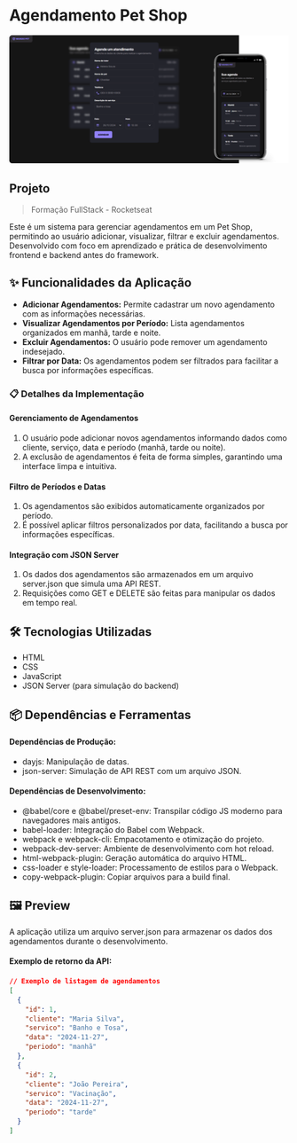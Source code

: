# Agendamento Pet Shop

<div align="center">
    <img src="./.github/print-readme.png" alt="preview">
</div>

## Projeto
> Formação FullStack - Rocketseat

Este é um sistema para gerenciar agendamentos em um Pet Shop, permitindo ao usuário adicionar, visualizar, filtrar e excluir agendamentos. Desenvolvido com foco em aprendizado e prática de desenvolvimento frontend e backend antes do framework.

## ✨ Funcionalidades da Aplicação
- **Adicionar Agendamentos:** Permite cadastrar um novo agendamento com as informações necessárias.
- **Visualizar Agendamentos por Período:** Lista agendamentos organizados em manhã, tarde e noite.
- **Excluir Agendamentos:** O usuário pode remover um agendamento indesejado.
- **Filtrar por Data:** Os agendamentos podem ser filtrados para facilitar a busca por informações específicas.

### 📋 Detalhes da Implementação

#### Gerenciamento de Agendamentos

1. O usuário pode adicionar novos agendamentos informando dados como cliente, serviço, data e período (manhã, tarde ou noite).
2. A exclusão de agendamentos é feita de forma simples, garantindo uma interface limpa e intuitiva.

#### Filtro de Períodos e Datas

1. Os agendamentos são exibidos automaticamente organizados por período.
2. É possível aplicar filtros personalizados por data, facilitando a busca por informações específicas.

#### Integração com JSON Server

1. Os dados dos agendamentos são armazenados em um arquivo server.json que simula uma API REST.
2. Requisições como GET e DELETE são feitas para manipular os dados em tempo real.

## 🛠️ Tecnologias Utilizadas

- HTML
- CSS
- JavaScript
- JSON Server (para simulação do backend)

## 📦 Dependências e Ferramentas

#### Dependências de Produção:

- dayjs: Manipulação de datas.
- json-server: Simulação de API REST com um arquivo JSON.

#### Dependências de Desenvolvimento:

- @babel/core e @babel/preset-env: Transpilar código JS moderno para navegadores mais antigos.
- babel-loader: Integração do Babel com Webpack.
- webpack e webpack-cli: Empacotamento e otimização do projeto.
- webpack-dev-server: Ambiente de desenvolvimento com hot reload.
- html-webpack-plugin: Geração automática do arquivo HTML.
- css-loader e style-loader: Processamento de estilos para o Webpack.
- copy-webpack-plugin: Copiar arquivos para a build final.

## 🖼️ Preview

A aplicação utiliza um arquivo server.json para armazenar os dados dos agendamentos durante o desenvolvimento.

#### Exemplo de retorno da API:

```json
// Exemplo de listagem de agendamentos
[
  {
    "id": 1,
    "cliente": "Maria Silva",
    "servico": "Banho e Tosa",
    "data": "2024-11-27",
    "periodo": "manhã"
  },
  {
    "id": 2,
    "cliente": "João Pereira",
    "servico": "Vacinação",
    "data": "2024-11-27",
    "periodo": "tarde"
  }
]
```